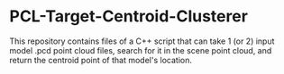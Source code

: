 # PCL-Target-Centroid-Clusterer
This repository contains files of a C++ script that can take 1 (or 2) input model .pcd point cloud files, search for it in the scene point cloud, and return the centroid point of that model's location. 
